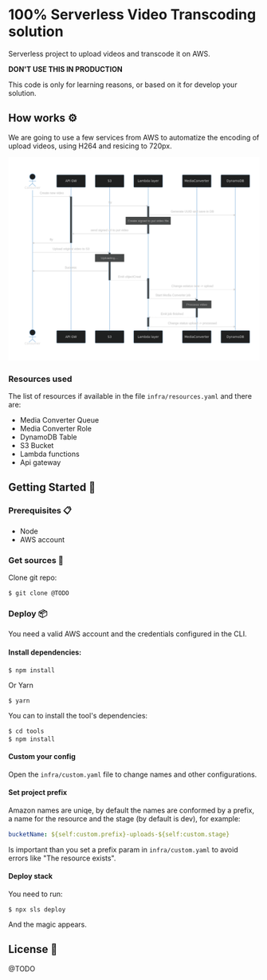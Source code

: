 # 100% Serverless Video Transcoding solution

Serverless project to upload videos and transcode it on AWS.

**DON'T USE THIS IN PRODUCTION**

This code is only for learning reasons, or based on it for develop your
solution.

## How works ⚙️

We are going to use a few services from AWS to automatize the encoding of
upload videos, using H264 and resicing to 720px.

![diagram](docs/diagram.png)

### Resources used

The list of resources if available in the file `infra/resources.yaml` and there
are:

* Media Converter Queue
* Media Converter Role
* DynamoDB Table
* S3 Bucket
* Lambda functions
* Api gateway

## Getting Started 🚀

### Prerequisites 📋

* Node
* AWS account

### Get sources 🔧

Clone git repo:

```
$ git clone @TODO
```

### Deploy 📦

You need a valid AWS account and the credentials configured in the CLI.

#### Install dependencies:

```
$ npm install
```

Or Yarn

```
$ yarn
```

You can to install the tool's dependencies:

```
$ cd tools
$ npm install
```

#### Custom your config

Open the `infra/custom.yaml` file to change names and other configurations.

#### Set project prefix

Amazon names are uniqe, by default the names are conformed by a prefix, a name
for the resource and the stage (by default is dev), for example:

```yaml
bucketName: ${self:custom.prefix}-uploads-${self:custom.stage}
```

Is important than you set a prefix param in `infra/custom.yaml` to avoid errors
like "The resource exists".

#### Deploy stack

You need to run:

```
$ npx sls deploy
```

And the magic appears.

## License 📄

@TODO
